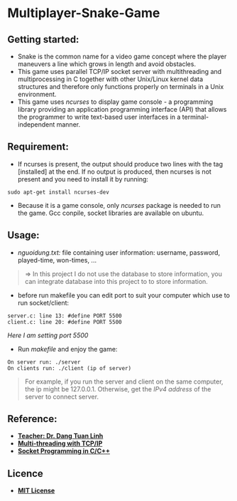 # Multiplayer-Snake-Game
## Getting started:
- Snake is the common name for a video game concept where the player maneuvers a line which grows in length and avoid obstacles.
- This game uses parallel TCP/IP socket server with multithreading and multiprocessing in C together with other Unix/Linux kernel data structures and therefore only functions properly on terminals in a Unix environment.
- This game uses *ncurses* to display game console - a programming library providing an application programming interface (API) that allows the programmer to write text-based user interfaces in a terminal-independent manner.

## Requirement:
- If ncurses is present, the output should produce two lines with the tag [installed] at the end. If no output is produced, then ncurses is not present and you need to install it by running:
```
sudo apt-get install ncurses-dev
```
- Because it is a game console, only *ncurses* package is needed to run the game. Gcc conpile, socket libraries are available on ubuntu.

## Usage:
- *nguoidung.txt:* file containing user information: username, password, played-time, won-times, ...
> ⇒ In this project I do not use the database to store information, you can integrate database into this project to to store information.
- before run makefile you can edit port to suit your computer which use to run socket/client:
```
server.c: line 13: #define PORT 5500
client.c: line 20: #define PORT 5500

```
*Here I am setting port 5500*
- Run *makefile* and enjoy the game:
```
On server run: ./server
On clients run: ./client (ip of server)
```
> For example, if you run the server and client on the same computer, the ip might be 127.0.0.1. Otherwise, get the *IPv4 address* of the server to connect server.

## Reference:
- <strong><a href="https://soict.hust.edu.vn/can-bo/ts-dang-tuan-linh.html">Teacher: Dr. Dang Tuan Linh</a></strong>
- <strong><a href="https://soict.hust.edu.vn/can-bo/ts-dang-tuan-linh.html">Multi-threading with TCP/IP</a></strong>
- <strong><a href="https://www.geeksforgeeks.org/socket-programming-in-cc-handling-multiple-clients-on-server-without-multi-threading/">Socket Programming in C/C++</a></strong>

## Licence
* <strong><a href="https://opensource.org/licenses/MIT">MIT License</a></strong>
